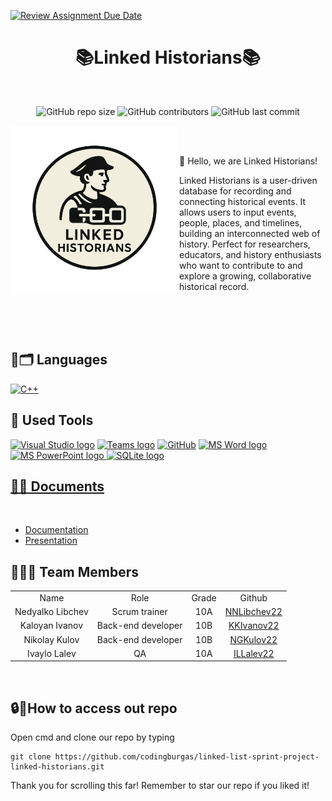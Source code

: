 [![Review Assignment Due Date](https://classroom.github.com/assets/deadline-readme-button-22041afd0340ce965d47ae6ef1cefeee28c7c493a6346c4f15d667ab976d596c.svg)](https://classroom.github.com/a/BzKY5FoF)
<br>
<h1 align="center"> 📚Linked Historians📚 </h1>
<br>
<p align = "center">
<img alt="GitHub repo size" src="https://img.shields.io/github/repo-size/codingburgas/linked-list-sprint-project-linked-historians">
<img alt="GitHub contributors" src="https://img.shields.io/github/contributors/codingburgas/linked-list-sprint-project-linked-historians">
<img alt="GitHub last commit" src="https://img.shields.io/github/last-commit/codingburgas/linked-list-sprint-project-linked-historians">
</p>
<img align="left" src="./Documentation/logo-nobg.png" width=270px height=270px>
<br>
<br>
<p>👋 Hello, we are Linked Historians!</p>
<p>Linked Historians is a user-driven database for recording and connecting historical events. It allows users to input events, people, places, and timelines, building an interconnected web of history. Perfect for researchers, educators, and history enthusiasts who want to contribute to and explore a growing, collaborative historical record.</p>
<br>
<br>
<br>
<h2 align="left">🚀🗂 Languages</h2>
<p align="left">
<a href="https://www.cplusplus.com/"><img src="https://img.icons8.com/color/48/000000/c-plus-plus-logo.png" alt="C++"></a></p>

<h2 align="left">🔧 Used Tools </h2>
<p align="left">
 <a href="https://visualstudio.microsoft.com/vs/"><img src="https://upload.wikimedia.org/wikipedia/commons/thumb/5/59/Visual_Studio_Icon_2019.svg/2060px-Visual_Studio_Icon_2019.svg.png" alt="Visual Studio logo" width=40px/></a>
 <a href="https://teams.microsoft.com/_?culture=en-us&country=us#/conversations/19:b01cf915e57b430ea93ab780c4f6b6dc@thread.v2?ctx=chat"><img src="https://upload.wikimedia.org/wikipedia/commons/thumb/c/c9/Microsoft_Office_Teams_%282018%E2%80%93present%29.svg/2203px-Microsoft_Office_Teams_%282018%E2%80%93present%29.svg.png" alt="Teams logo" width=48px></a>
  <a href="https://git-scm.com/"><img src="https://cdn-icons-png.flaticon.com/512/25/25231.png" alt="GitHub" heigh=48px width=48px></a>
   <a href="https://www.microsoft.com/en-ww/microsoft-365/word"><img src="https://img.icons8.com/fluency/48/000000/microsoft-word-2019.png" alt="MS Word logo" width=50px></a>
   <a href="https://www.microsoft.com/en-us/microsoft-365/powerpoint"><img src="https://img.icons8.com/fluency/48/000000/microsoft-powerpoint-2019.png" alt="MS PowerPoint logo" width=53px>
     <a href="https://sqlite.org/"><img src="https://upload.wikimedia.org/wikipedia/commons/thumb/9/97/Sqlite-square-icon.svg/384px-Sqlite-square-icon.svg.png" alt="SQLite logo" width=53px>
 <br>

<h2 align="left">📄📎 Documents</h2><br>
  <ul>
    <li><a href="./Documentation/LinkedHistoriansDocumentation.docx">Documentation</a></li>
    <li><a href="./Documentation/LinkedHistoriansPresentation.pptx">Presentation</a></li>
  </ul>  

<h2 align="left">👨🏻‍💻 Team Members </h2>
<table >
  <tr>
    <td align="center">Name</td>
    <td align="center">Role</td>
    <td align="center">Grade</td>
    <td align="center">Github</td>
  </tr>
  <tr>
    <td align="center">Nedyalko Libchev</td>
    <td align="center">Scrum trainer</td>
    <td align="center">10A</td>
    <td align="center"> <a href="https://github.com/NNLibchev22">NNLibchev22 </a></td>
  </tr>
  <tr>
    <td align="center">Kaloyan Ivanov</td>
    <td align="center">Back-end developer</td>
    <td align="center">10B</td>
    <td align="center"> <a href="https://github.com/KKIvanov22">KKIvanov22 </a></td>
  </tr>
  <tr>
    <td align="center">Nikolay Kulov</td>
    <td align="center">Back-end developer</td>
    <td align="center">10B</td>
    <td align="center"> <a href="https://github.com/NGKulov22">NGKulov22 </a></td>
  </tr>
  <tr>
    <td align="center">Ivaylo Lalev</td>
    <td align="center">QA</td>
    <td align="center">10A</td>
    <td align="center"> <a href="https://github.com/ILLalev22">ILLalev22 </a></td>
</table>
<br>

 <h2 align="left">🔒🔑How to access out repo</h2>

 <p> Open cmd and clone our repo by typing</p>

```
git clone https://github.com/codingburgas/linked-list-sprint-project-linked-historians.git
```
<p>Thank you for scrolling this far! Remember to star our repo if you liked it!</p>

